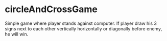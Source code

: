 # circleAndCrossGame
Simple game where player stands against computer. If player draw his 3 signs next to each other vertically horizontally or diagonally before enemy, he will win.
